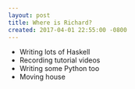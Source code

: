 ```yaml
---
layout: post
title: Where is Richard?
created: 2017-04-01 22:55:00 -0800
---
```

* Writing lots of Haskell
* Recording tutorial videos
* Writing some Python too
* Moving house
